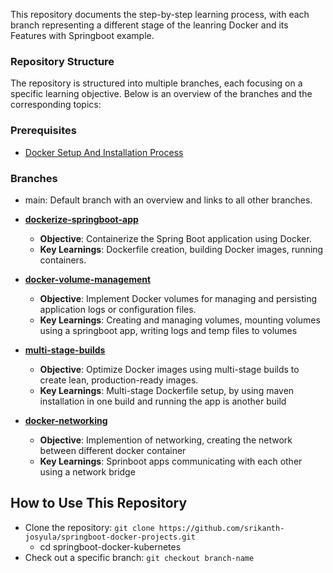This repository documents the step-by-step learning process, with each branch representing a different stage of the leanring Docker and its Features with Springboot example.

### Repository Structure
The repository is structured into multiple branches, each focusing on a specific learning objective. Below is an overview of the branches and the corresponding topics:

### Prerequisites
* [Docker Setup And Installation Process](https://github.com/srikanth-josyula/springboot-docker-projects/blob/main/docs/Docker%20Installation%20Guide.pdf)

### Branches
* main: Default branch with an overview and links to all other branches.
* **[dockerize-springboot-app](https://github.com/srikanth-josyula/springboot-docker-projects/tree/docker-basic-setup)**
  - **Objective**: Containerize the Spring Boot application using Docker.
  - **Key Learnings**: Dockerfile creation, building Docker images, running containers.
 
* **[docker-volume-management](https://github.com/srikanth-josyula/springboot-docker-projects/tree/docker-volume-management)**
  - **Objective**: Implement Docker volumes for managing and persisting application logs or configuration files.
  - **Key Learnings**: Creating and managing volumes, mounting volumes using a springboot app, writing logs and temp files to volumes

* **[multi-stage-builds](https://github.com/srikanth-josyula/springboot-docker-projects/tree/docker-multi-stage)**
  - **Objective**: Optimize Docker images using multi-stage builds to create lean, production-ready images.
  - **Key Learnings**: Multi-stage Dockerfile setup, by using maven installation in one build and running the app is another build

* **[docker-networking](https://github.com/srikanth-josyula/springboot-docker-projects/tree/docker-networking)**
  - **Objective**: Implemention of networking, creating the network between different docker container
  - **Key Learnings**: Sprinboot apps communicating with each other using a network bridge

## How to Use This Repository
* Clone the repository: `git clone https://github.com/srikanth-josyula/springboot-docker-projects.git`
  - cd springboot-docker-kubernetes
* Check out a specific branch:
  `git checkout branch-name`
